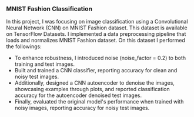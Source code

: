 ### MNIST Fashion Classification

In this project, I was focusing on image classification using a Convolutional Neural Network (CNN) on MNIST Fashion dataset. This dataset is available on TensorFlow Datasets. I implemented a data preprocessing pipeline that loads and normalizes MNIST Fashion dataset. On this dataset I performed the followings:

- To enhance robustness, I introduced noise (noise_factor = 0.2) to both training and test images.
- Built and trained a CNN classifier, reporting accuracy for clean and noisy test images.
- Additionally, designed a CNN autoencoder to denoise the images, showcasing examples through plots, and reported classification accuracy for the autoencoder denoised test images.
- Finally, evaluated the original model's performance when trained with noisy images, reporting accuracy for noisy test images.
